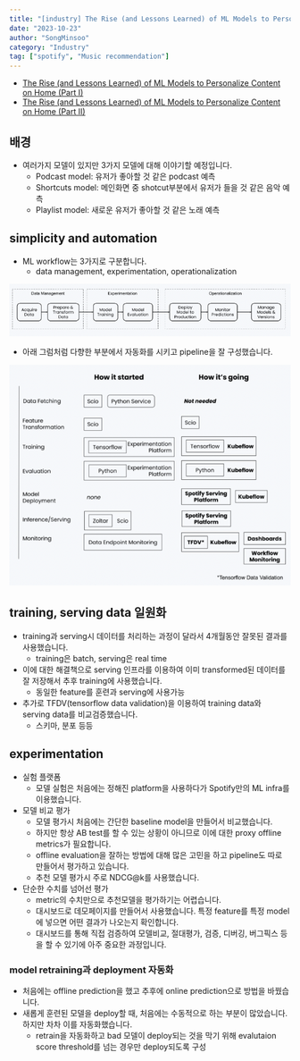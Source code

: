 ```yaml
---
title: "[industry] The Rise (and Lessons Learned) of ML Models to Personalize Content on Home, 2021"
date: "2023-10-23"
author: "SongMinsoo"
category: "Industry"
tag: ["spotify", "Music recommendation"]
---
```


- [The Rise (and Lessons Learned) of ML Models to Personalize Content on Home (Part I)](https://engineering.atspotify.com/2021/11/the-rise-and-lessons-learned-of-ml-models-to-personalize-content-on-home-part-i/)
- [The Rise (and Lessons Learned) of ML Models to Personalize Content on Home (Part II)](https://engineering.atspotify.com/2021/11/the-rise-and-lessons-learned-of-ml-models-to-personalize-content-on-home-part-ii/)

## 배경
- 여러가지 모델이 있지만 3가지 모델에 대해 이야기할 예정입니다.
  - Podcast model: 유저가 좋아할 것 같은 podcast 예측
  - Shortcuts model: 메인화면 중 shotcut부분에서 유저가 들을 것 같은 음악 예측
  - Playlist model: 새로운 유저가 좋아할 것 같은 노래 예측

## simplicity and automation
- ML workflow는 3가지로 구분합니다.
  - data management, experimentation, operationalization

![img](../image/image_industry/spotify/spotify_3.png)

- 아래 그럼처럼 다향한 부분에서 자동화를 시키고 pipeline을 잘 구성했습니다.

![img](../image/image_industry/spotify/spotify_4.png)

## training, serving data 일원화
- training과 serving시 데이터를 처리하는 과정이 달라서 4개월동안 잘못된 결과를 사용했습니다.
  - training은 batch, serving은 real time
- 이에 대한 해결책으로 serving 인프라를 이용하여 이미 transformed된 데이터를 잘 저장해서 추후 training에 사용했습니다.
  - 동일한 feature를 훈련과 serving에 사용가능
- 추가로 TFDV(tensorflow data validation)을 이용하여 training data와 serving data를 비교검증했습니다.
  - 스키마, 분포 등등

## experimentation
- 실험 플랫폼
  - 모델 실험은 처음에는 정해진 platform을 사용하다가 Spotify만의 ML infra를 이용했습니다.
- 모델 비교 평가
  - 모델 평가시 처음에는 간단한 baseline model을 만들어서 비교했습니다.
  - 하지만 항상 AB test를 할 수 있는 상황이 아니므로 이에 대한 proxy offline metrics가 필요합니다.
  - offline evaluation을 잘하는 방법에 대해 많은 고민을 하고 pipeline도 따로 만들어서 평가하고 있습니다.
  - 추천 모델 평가시 주로 NDCG@k를 사용했습니다.
- 단순한 수치를 넘어선 평가
  - metric의 수치만으로 추천모델을 평가하기는 어렵습니다.
  - 대시보드로 데모페이지를 만들어서 사용했습니다. 특정 feature를 특정 model에 넣으면 어떤 결과가 나오는지 확인합니다.
  - 대시보드를 통해 직접 검증하여 모델비교, 절대평가, 검증, 디버깅, 버그픽스 등을 할 수 있기에 아주 중요한 과정입니다.

### model retraining과 deployment 자동화
- 처음에는 offline prediction을 했고 추후에 online prediction으로 방법을 바꿨습니다.
- 새롭게 훈련된 모델을 deploy할 때, 처음에는 수동적으로 하는 부분이 많았습니다. 하지만 차차 이를 자동화했습니다.
  - retrain을 자동화하고 bad 모델이 deploy되는 것을 막기 위해 evalutaion score threshold를 넘는 경우만 deploy되도록 구성